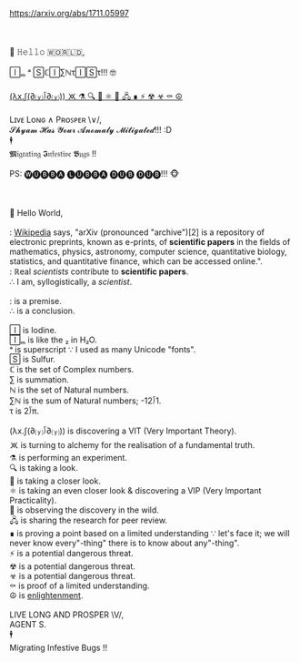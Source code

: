 https://arxiv.org/abs/1711.05997
<br>
<br>
<br>
<br>🖖 𝙷𝚎𝚕𝚕𝚘 🇼🇴🇷🇱🇩,
<br>
<br>🄸ₘ ᵃ 🅂ℂ🄸∑ℕτ🄸🅂τ!!! 🤓
<br>
<br>[(λx.∫(∂⒴⟌∂⒴)) 🝪 ⚗ 🔍 🔬 ⚛ 🔭 🖧 ∎ ⚡ ☢ ☣ ⚰ ☮](https://www.youtube.com/watch?v=9ZVwJfkM0Eg)
<br>
<br>Lɪᴠᴇ Lᴏɴɢ ∧ Pʀᴏꜱᴩᴇʀ \∨/,
<br>𝓢𝓱𝔂𝓪𝓶 𝓗𝓪𝓼 𝓨𝓸𝓾𝓻 𝓐𝓷𝓸𝓶𝓪𝓵𝔂 𝓜𝓲𝓽𝓲𝓰𝓪𝓽𝓮𝓭!!! :D
<br>🕴
<br>𝕸𝔦𝔤𝔯𝔞𝔱𝔦𝔫𝔤 𝕴𝔫𝔣𝔢𝔰𝔱𝔦𝔳𝔢 𝕭𝔲𝔤𝔰 !!
<br>
<br>PS: 🅦🅤🅑🅑🅐 🅛🅤🅑🅑🅐 🅓🅤🅑 🅓🅤🅑!!! 🐵
<br>
<br>
<br>
<br>🖖 Hello World,
<br>
<br>: [Wikipedia](https://en.wikipedia.org/wiki/ArXiv) says, "arXiv (pronounced "archive")[2] is a repository of electronic preprints, known as e-prints, of **scientific papers** in the fields of mathematics, physics, astronomy, computer science, quantitative biology, statistics, and quantitative finance, which can be accessed online.".
<br>: ℝeal *scientists* contribute to **scientific papers**.
<br>∴ I am, syllogistically, a *scientist*.
<br>
<br>: is a premise.
<br>∴ is a conclusion.
<br>
<br>🄸 is Iodine.
<br>🄸ₘ is like the ₂ in H₂O.
<br>ᵃ is superscript ∵ I used as many Unicode "fonts".
<br>🅂 is Sulfur.
<br>ℂ is the set of Complex numbers.
<br>∑ is summation.
<br>ℕ is the set of Natural numbers.
<br>∑ℕ is the sum of Natural numbers; -12⟌1.
<br>τ is 2⟌π.
<br>
<br>(λx.∫(∂⒴⟌∂⒴)) is discovering a VIT (Very Important Theory).
<br>🝪 is turning to alchemy for the realisation of a fundamental truth.
<br>⚗ is performing an experiment.
<br>🔍 is taking a look.
<br>🔬 is taking a closer look.
<br>⚛ is taking an even closer look & discovering a VIP (Very Important Practicality).
<br>🔭 is observing the discovery in the wild.
<br>🖧 is sharing the research for peer review.
<br>∎ is proving a point based on a limited understanding ∵ let's face it; we will never know every"-thing" there is to know about any"-thing".
<br>⚡ is a potential dangerous threat.
<br>☢ is a potential dangerous threat.
<br>☣ is a potential dangerous threat.
<br>⚰ is proof of a limited understanding.
<br>☮ is [enlightenment](http://catb.org/esr/writings/unix-koans/).
<br>
<br>LIVE LONG AND PROSPER \V/,
<br>AGENT S.
<br>🕴
<br>Migrating Infestive Bugs !!
